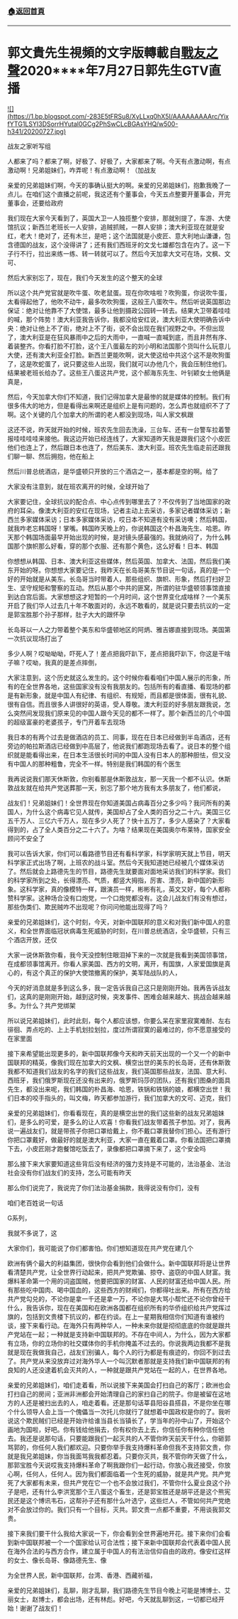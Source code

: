 ###  [:house:返回首頁](https://github.com/ourhimalayas/txt)
---

# 郭文貴先生視頻的文字版轉載自[戰友之聲](http://littleantvoice.blogspot.com)**2020****年7月27日郭先生GTV直播**



[!\[\](https://1.bp.blogspot.com/-283E5tFRSu8/XyLLxq0hX5I/AAAAAAAAArc/YixfYTG1LSYI3DSorrHYutal0GCg2PhSwCLcBGAsYHQ/w500-h341/20200727.jpg)](https://1.bp.blogspot.com/-283E5tFRSu8/XyLLxq0hX5I/AAAAAAAAArc/YixfYTG1LSYI3DSorrHYutal0GCg2PhSwCLcBGAsYHQ/s1268/20200727.jpg)



战友之家听写组

人都来了吗？都来了啊，好极了、好极了，大家都来了啊。今天有点激动啊，有点激动啊！兄弟姐妹们，咋弄呢！有点激动啊！（加战友

亲爱的兄弟姐妹们啊，今天的事确认挺大的啊。亲爱的兄弟姐妹们，抱歉我晚了一点儿。在咱们这个直播之前呢，我这还有个董事会，今天五点整要开董事会，开完董事会，还要给政府

我们现在大家今天看到了，英国大卫一人独揽整个安排，那就别提了，车游、大使馆抗议；新西兰老班长一人安排，追贼抓贼，一群人安排；澳大利亚现在就是安红，老大！绝对了，还有木兰，是吧；这个法国就是小皮匠、意大利地山谦谦，包含德国的战友，这个没得讲了；还有我们西班牙的文戈七雄都包含在内了。这一下子行不行，拉出来练一练、转一转就可以了。然后今天加拿大文可在场，文枫、文可、

然后大家别忘了，现在，我们今天发生的这个整天的全球

所以这个共产党官就是吹牛蛋、吹老鼠蛋。现在你吹啥啦？吹狗蛋，你说吹牛蛋，太看得起他了，他吹不动牛，最多吹吹狗蛋，这般王八蛋吹牛。然后听说英国那边保证：绝对让他靠不了大使馆，最多让他到摄政公园转一转去。结果大卫带着哇哇的喊，那个阵势！澳大利亚我告诉你，我都没给安红说，澳大利亚大使明确告诉中央：绝对让他上不了街，绝对上不了街，说不会出现在我们视野之中。不但出现了，澳大利亚是在狂风暴雨中之后的大雨中，一直喊一直喊到底，而且井然有序、着装整齐。你看打脸不打脸，这个王八蛋最左的刘小明和法国那个货叫什么玩意儿大使，还有澳大利亚全打脸。新西兰更能吹啊，说大使这给中共这个这不是吹狗蛋了，这是吹蛇蛋了，说只要这些人出现，我们就可以办他几个，我会压制住他们。结果被老班长给办了。这些王八蛋这共产党，这个郝海东先生、叶钊颖女士他俩是真是，

然后，今天加拿大你们不知道，我们记得加拿大是最惨的就是媒体的控制。我们有很多伟大的地方，但是看得出来啊还是组织上是有问题的，怎么弄也就组织不了了啊。这个关键的几个加拿大的所谓的老人都没到现场，叫人家文枫跟

这还不说，昨天就开始的时候，班农先生回去洗澡，三台车、还有一台警车拉着警报哇哇哇哇来接他。我这边开始已经连线了，大家知道昨天我是跟我们这个小皮匠他们也连上了，然后跟日本也连了，然后美东、澳大利亚。班农先生临走前还跟我们聊一聊、然后拥抱，他在船上

然后川普总统酒店，是华盛顿只开放的三个酒店之一，基本都是空的啊。给了

大家没有注意到，就在班农离开的时候，全球开始了

大家要记住，全球抗议的配合点、中心点传到哪里去了？不仅传到了当地国家的政府的耳朵。像澳大利亚的安红在现场，记者主动上去采访，多家记者媒体采访；新西兰多家媒体采访；日本多家媒体采访，哎日本不知道有没有采访噢；然后韩国，就我咋老忘韩国呀！掌嘴。韩国昨天晚上的，你说韩国这个朴昌海先生、哈恩。昨天那个韩国场面最早开始出现的时候，是对镜头感最强的。我就纳闷了，为什么韩国那个旗帜那么好看，穿的那个衣服、还有那个黄色，这么好看！日本、韩国

你想想从韩国、日本、澳大利亚这些媒体，然后英国、加拿大、法国，然后我们美东开始的呀。你想想大家要记住，我昨天在长岛哥美东节目说一句话，真的是一个好的开始就是从美东。长岛哥当时带着人，那些组织、旗帜、形象，然后打扫好卫生、坚守规矩和警察的互动。然后从那个中共的匪窝，所谓的驻华盛顿领事馆直接到达白宫后面。大家想想这才短暂的一个月时间，这个世界变化成啥样？一个美东开启了我们华人过去几十年不敢面对的，永远不敢看的，就是说只要去抗议的一定是郭宝胜那个孙子那样，肚子大大的跟怀孕

长岛哥以一人之力带着整个美东和华盛顿地区的阿炳、雅吉娜直接到现场。美国第一次抗议现场打出了

多少人啊？哎呦呦呦，吓死人了！差点把我吓趴下，差点把我吓趴下，你这是干啥子嘛？哎呦，我真的是差点摔倒，

大家注意到，这个历史就这么发生的。这个时候你看看咱们中国人展示的形象，所有的在全世界各地，这些国家没有没有我朋友的。包括所有的看直播、看现场的都是有新形象，就是中国人有纪律、有组织、有规矩，而且都是很体面，很有礼貌、很有自信。而且很多人讲很好的英语，受人尊敬。澳大利亚的好多朋友跟我说，怎么突然间发现我们原来见的中国人跟今天见的都不一样了。那个新西兰的几个中国的超级富豪的老婆孩子，专门开着车去现场

我日本的有两个过去是做酒店的员工、同事，现在在日本已经做到半岛酒店，还有旁边的帕拉斯酒店已经做到中高层了，他说我们都跑现场去看了。说日本的整个组织就是能看得出来，在日本生活很长时间的中国人没有日本人的那种胆怯，但又没有中国人的那种粗鲁，完全不一样。特别是我们韩国的有个医生

我再说说我们那天休斯敦，你别看那是休斯敦战友，那一天我一个都不认识。休斯敦战友就在给共产党送葬那一天，别忘了那个地方我有太多朋友了，他们都说，

战友们！兄弟姐妹们！全世界现在你知道美国占病毒百分之多少吗？我问所有的美国人，为什么这个病毒它见人就传，美国却占了全人类的百分之二十六。美国三亿五千万人、三亿六千万人，现在多少人死了？快十五万了，多少人感染了？大家看得到的，占了全人类百分之二十六了。为啥？结果现在美国奥尔布莱特，国家安全顾问不安全了

我可以告诉大家，你们可以看路德节目还有看科学家，科学家明天就上节目，明天科学家正式出场了啊，上班农的战斗室。然后今天我知道她已经被几个媒体采访了。然后就会上路德先生的节目，路德先生就要面对面地采访我们的科学家。我们的科学家所到之处，长得漂亮、气质，都竖大拇指，厉害、漂亮，新中国的新形象。这科学家，真的像模特一样，跟演员一样，彬彬有礼，英文又好，每个人都称赞科学家。这种场合没有口炮党，一个口炮党都没有。这会儿战友们有没有想过，那些伪类们、欺民贼咋不出现呢？你问问他能出现得了吗？

亲爱的兄弟姐妹们，这个时刻，今天，对新中国联邦的意义和对我们新中国人的意义，和全世界面临冠状病毒生死威胁的时刻，在川普总统酒店，全华盛顿，只有三个酒店开放，还仅

大家一说休斯敦你看，我今天没控制住眼泪掉下来的一次就是我看到美国领事馆，在成都领事馆离开。你看人家美国、西方的文明，离开，有国旗，人家爱国旗是真心的，有这个真正的保护大使馆撤离的保护，美军陆战队的人，

今天的好消息就是多到这么多，我一定告诉我自己这只是刚刚开始。我再告诉战友们，这真的是刚刚开始，越到这时候，突发事件、困难会越来越大、挑战会越来越多。为什么？共产党绑架

所以说兄弟姐妹们，此时此刻，每个人都应该想，你要么呆在家里寂寞难耐、左右徘徊、弄点吃的、上上手机划拉划拉，度过所谓寂寞的最难过的，你不愿意接受的在家里面

接下来希望能出现更多的，新中国联邦像今天和昨天前天出现的一个又一个的新中国联邦的精英，像我们现在加拿大的文枫、横空出世的美东的长岛哥，还有休斯敦我都不知道我们战友的名字的我们这些战友，我们英国那些战友，法国、意大利、西班牙，我们俄罗斯现在还没有出来的，俄罗斯玛莎的团队，还有我们图桑的面具先生，都没出来呢，我们韩国的朴昌海、哈恩，铁锅和铁锅的娘，都横空出世！我们日本的咬手指头的，叫文梅，昨天都参加游行，我们加拿大的文可、迈克，我们

亲爱的兄弟姐妹们，你看看现在，真的是横空出世的我们这些新的战友兄弟姐妹们，是多么的可爱，是多么的让人欢喜！你看我们战友带着孩子参加。对了，我再说一遍战友们，就是带孩子你把口罩给戴上，你不戴口罩我替你们担心。还有游行你把口罩戴好，做最好的就是澳大利亚，大家一直在戴着口罩。你看法国把口罩摘下去，小皮匠刚才跑餐馆吃饭去了，录像都把口罩摘下来了，这个安全吗

那么接下来大家要知道这些背后没有经济的强力支持是不可能的，法治基金、法治社会没有你们战友们的支持，怎么可能有昨天

那么你们说完了，我说完了你们法治基金捐款，我得说没有你们，没有

咱们老百姓说一句话

G系列，

我就不多说了，这

大家你们，我可能说了你们都害怕。你们想知道现在共产党在建几个

欧洲有俩个最大的利益集团，很快你会看到他们会做什么。新中国联邦将是让世界看清楚共产党，让全世界行动起来，把共产党欺骗、掠夺、盗窃的中国人财富。我爆料革命第一个用的词盗国贼，他要把国家的财富、人民的财富还给中国人民。所有那些吃中国肉、喝中国血的，这些西方的财阀们，你都得吐出来。所有在西方给共产党勾兑的，不论你是拿一千还是拿一万，不论你是大骂小帮忙还不论你曾经干什么，我告诉你，现在在美国和在欧洲各国都在组织所有的华侨组织给共产党挥过旗的，包括到文贵楼下抗议的，都在约谈。在上一星期我相信你们知道有谁被约谈，接下来看行动。在海外只有两种华人，一种未来你就是彻彻底底的你就是跟共产党站在一起；一种就是支持新中国联邦的。不存在中间人，为什么，因为大家都有立场，你的立场你的社交媒体你的手机你掩盖不过去的。你说我两边我都不是我就是现在我做我自己，战友们别骗人，每个人的行为都是有痕迹的，你回不到过去了。共产党从来没放弃过对海外华人一个叫沉默者那就是支持我们新中国联邦的有良知的人还没逮着机会灭共的人，一种就是跟共产党站在一起的人，在世界各地。

亲爱的兄弟姐妹们，咱们走着看，所以说接下来美国会打扫自己的客厅；欧洲也会打扫自己的房间；亚洲非洲都会开始清理自己的家扫自己的院子。你是被留在这地方的人还是被扫出去的人，咱走着看。还是那句话莘县阳谷县搭县，不是你坐在哪个什么领导人会上当一个傀儡当一次托儿你就行了就想着中国政权是你的了。我听说这个欺民贼们已经是开始许给谁当县长当镇长了，学当年的孙中山了，开始这个画地为国啦，好吧。你有钱给他捐去，你有权你去上去，你信任你有种你信任他去。我还是说那句话，只要能跟我们一起灭共的人不管你昨天前天干什么，你砸郭骂郭的，你任何人我们都欢迎。只要你举手我支持爆料革命但我不支持郭文贵，你就是我兄弟姐妹，你当我面骂我我都忍着。只要你灭共，我不管你昨天做了什么，那郭宝胜今天说哎我支持爆料革命了啊我跟你们一起行动，你放心我还接受，你放心啊，任何人，任何人。因为我们都面临着一个生死的威胁，就是共产党。共产党死了大家都有未来，但共产党在它一个也不会放过我们，不管你什么夏业良这个孙子是吧，还有什么李洪宽那个王八蛋这个畜生，还是郭宝胜还是胡平还是这个熊宪民还是这个博讯韦石，这帮孙子还有那什么叶选宁，这些烂人，不管如何共产党绝对不会放过你的。我们只有一个目标，灭共。郭文贵一点都不重要，不用谈我郭文贵。

接下来我们要干什么我给大家说一下，你会看到全世界遍地开花。接下来你们会看到新中国联邦被一个一个国家给认可合法性；接下来新中国联邦会代表着中国人民在海外合法的与西方合作，建立属于中国人的有法治信仰自由的政府。像安红这样的女士、像长岛哥、像路德先生、像

为全世界人民，新中国联邦，台湾、香港、西藏祈福，

亲爱的兄弟姐妹们，乱聊，刚才乱聊，我们路德先生节目今晚上可能是博博士、艾丽女士，赵博士，都会出场，还有林彪。好吧，今天就乱聊到这，一切都已经开始！谢谢了战友们！